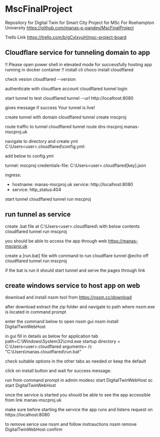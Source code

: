# MscFinalProject
Repository for Digital Twin for Smart City Project for MSc For Roehampton University
https://github.com/manas-p-pandey/MscFinalProject

Trello Link
https://trello.com/b/gCxlxyuH/msc-project-board


Cloudflare service for tunneling domain to app
----------------------------------------------
!! Please open power shell in elevated mode for successfully hosting app running in docker container !!
install cli
choco install cloudflared

check vesion
cloudflared --version

authenticate with cloudflare account
cloudflared tunnel login

start tunnel to test
cloudflared tunnel --url http://localhost:8080

gives message if success
Your tunnel is live!

create tunnel with domain
cloudflared tunnel create mscproj

route traffic to tunnel
cloudflared tunnel route dns mscproj manas-mscproj.uk

navigate to directory and create yml
C:\Users\<user>\.cloudflared\config.yml:

add below to config.yml

tunnel: mscproj
credentials-file: C:\Users\<user>\.cloudflared\[key].json

ingress:
  - hostname: manas-mscproj.uk
    service: http://localhost:8080
  - service: http_status:404

start tunnel
cloudflared tunnel run mscproj

run tunnel as service
------------------------------------------
create .bat file at C:\Users\<user>\.cloudflared\ with below contents
cloudflared tunnel run mscproj

you should be able to access the app through web https://manas-mscproj.uk

create a [run.bat] file with command to run cloudflare tunnel
@echo off
cloudflared tunnel run mscproj

if the bat is run it should start tunnel and serve the pages through link

create windows service to host app on web
------------------------------------------
download and install nssm tool from https://nssm.cc/download

after download extract the zip folder and navigate to path where nssm.exe is located in command prompt

enter the command below to open nssm gui
nssm install DigitalTwinWebHost

in gui fill in details as below for application tab
path=C:\Windows\System32\cmd.exe
startup directory = C:\Users\<user>\.cloudflared
arguments= /c "C:\Users\manas\.cloudflared\run.bat"

check suitable options in the other tabs as needed or keep the default

click on install button and wait for success message.

run from command prompt in admin modesc start DigitalTwinWebHost
sc start DigitalTwinWebHost

once the service is started you should be able to see the app accessible from link manas-mscproj.uk

make sure before starting the service the app runs and listens request on https://localhost:8080

to remove serice use nssm and follow instrauctions
nssm remove DigitalTwinWebHost confirm









